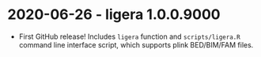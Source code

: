 # 2020-06-26 - ligera 1.0.0.9000

* First GitHub release!  Includes `ligera` function and `scripts/ligera.R` command line interface script, which supports plink BED/BIM/FAM files.


